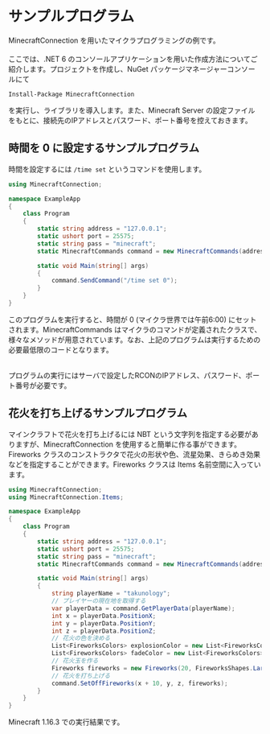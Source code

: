 # サンプルプログラム
MinecraftConnection を用いたマイクラプログラミングの例です。</br></br>
ここでは、.NET 6 のコンソールアプリケーションを用いた作成方法についてご紹介します。プロジェクトを作成し、NuGet パッケージマネージャーコンソールにて

```
Install-Package MinecraftConnection
```

を実行し、ライブラリを導入します。また、Minecraft Server の設定ファイルをもとに、接続先のIPアドレスとパスワード、ポート番号を控えておきます。

## 時間を 0 に設定するサンプルプログラム
時間を設定するには `/time set` というコマンドを使用します。

```cs
using MinecraftConnection;

namespace ExampleApp
{
    class Program
    {
        static string address = "127.0.0.1";
        static ushort port = 25575;
        static string pass = "minecraft";
        static MinecraftCommands command = new MinecraftCommands(address, port, pass);

        static void Main(string[] args)
        {
            command.SendCommand("/time set 0");
        }
    }
}
```

このプログラムを実行すると、時間が 0 (マイクラ世界では午前6:00) にセットされます。MinecraftCommands はマイクラのコマンドが定義されたクラスで、様々なメソッドが用意されています。なお、上記のプログラムは実行するための必要最低限のコードとなります。</br></br>

プログラムの実行にはサーバで設定したRCONのIPアドレス、パスワード、ポート番号が必要です。

## 花火を打ち上げるサンプルプログラム
マインクラフトで花火を打ち上げるには NBT という文字列を指定する必要がありますが、MinecraftConnection を使用すると簡単に作る事ができます。Fireworks クラスのコンストラクタで花火の形状や色、流星効果、きらめき効果などを指定することができます。Fireworks クラスは Items 名前空間に入っています。

```cs
using MinecraftConnection;
using MinecraftConnection.Items;

namespace ExampleApp
{
    class Program
    {
        static string address = "127.0.0.1";
        static ushort port = 25575;
        static string pass = "minecraft";
        static MinecraftCommands command = new MinecraftCommands(address, port, pass);

        static void Main(string[] args)
        {
            string playerName = "takunology";
            // プレイヤーの現在地を取得する
            var playerData = command.GetPlayerData(playerName);
            int x = playerData.PositionX;
            int y = playerData.PositionY;
            int z = playerData.PositionZ;
            // 花火の色を決める
            List<FireworksColors> explosionColor = new List<FireworksColors>() { FireworksColors.BLUE };
            List<FireworksColors> fadeColor = new List<FireworksColors>() { FireworksColors.CYAN };
            // 花火玉を作る
            Fireworks fireworks = new Fireworks(20, FireworksShapes.LargeBall, explosionColor, fadeColor).Trail();
            // 花火を打ち上げる
            command.SetOffFireworks(x + 10, y, z, fireworks);
        }
    }
}
```

Minecraft 1.16.3 での実行結果です。

